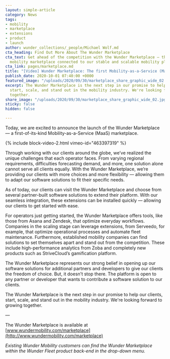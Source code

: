 ```yaml
---
layout: simple-article
category: News
tags:
- mobility
- marketplace
- extensions
- product
- launch
author: wunder_collections/_people/Michael Wolf.md
cta_heading: Find Out More About The Wunder Marketplace
cta_text: Get ahead of the competition with the Wunder Marketplace — the world’s first
  mobility marketplace connected to our stable and scalable mobility platform.
cta_link: pages/marketplace.md
title: "[Video] Wunder Marketplace: The first Mobility-as-a-Service (MaaS) marketplace"
publish_date: 2020-10-01 07:40:00 +0000
featured_image: "/uploads/2020/09/30/marketplace_share_graphic_wide_02.jpg"
excerpt: The Wunder Marketplace is the next step in our promise to help our clients,
  start, scale, and stand out in the mobility industry. We're looking forward to growing
  together.
share_image: "/uploads/2020/09/30/marketplace_share_graphic_wide_02.jpg"
sticky: false
hidden: false

---
```

Today, we are excited to announce the launch of the Wunder Marketplace — a first-of-its-kind Mobility-as-a-Service (MaaS) marketplace.

{% include block-video-2.html vimeo-id="463397319" %}

Through working with our clients around the globe, we’ve realized the unique challenges that each operator faces. From varying regional requirements, difficulties forecasting demand, and more, one solution alone cannot serve all clients equally. With the Wunder Marketplace, we’re providing our clients with more choices and more flexibility — allowing them to adapt our software solutions to fit their specific needs.

As of today, our clients can visit the Wunder Marketplace and choose from several partner-built software solutions to extend their platform. With our seamless integration, these extensions can be installed quickly — allowing our clients to get started with ease.

For operators just getting started, the Wunder Marketplace offers tools, like those from Asana and Zendesk, that optimize everyday workflows. Companies in the scaling stage can leverage extensions, from Serveedo, for example, that optimize operational processes and automate fleet maintenance. Furthermore, established mobility companies can find solutions to set themselves apart and stand out from the competition. These include high-performance analytics from Zoba and completely new products such as StriveCloud’s gamification platform.

The Wunder Marketplace represents our strong belief in opening up our software solutions for additional partners and developers to give our clients the freedom of choice. But, it doesn’t stop there. The platform is open to any partner or developer that wants to contribute a software solution to our clients.

The Wunder Marketplace is the next step in our promise to help our clients, start, scale, and stand out in the mobility industry. We're looking forward to growing together.

—

The Wunder Marketplace is available at [www.wundermobility.com/marketplace](http://www.wundermobility.com/marketplace)

_Existing_ _Wunder Mobility_ _customers can find the Wunder Marketplace within the Wunder Fleet product back-end in the drop-down menu._